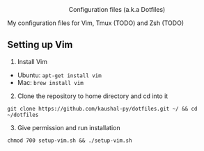 <div align='center'>
Configuration files (a.k.a Dotfiles)
</div>

My configuration files for Vim, Tmux (TODO) and Zsh (TODO)


## Setting up Vim
1. Install Vim
  - Ubuntu: `apt-get install vim`
  - Mac: `brew install vim`
2. Clone the repository to home directory and cd into it
```
git clone https://github.com/kaushal-py/dotfiles.git ~/ && cd ~/dotfiles
```
3. Give permission and run installation
```
chmod 700 setup-vim.sh && ./setup-vim.sh
```
